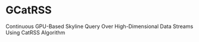 # GCatRSS
Continuous GPU-Based Skyline Query Over High-Dimensional Data Streams Using CatRSS Algorithm
